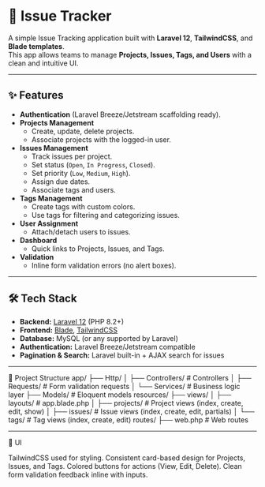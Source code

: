 # 📝 Issue Tracker

A simple Issue Tracking application built with **Laravel 12**, **TailwindCSS**, and **Blade templates**.  
This app allows teams to manage **Projects, Issues, Tags, and Users** with a clean and intuitive UI.

---

## ✨ Features

- **Authentication** (Laravel Breeze/Jetstream scaffolding ready).
- **Projects Management**  
  - Create, update, delete projects.  
  - Associate projects with the logged-in user.  
- **Issues Management**  
  - Track issues per project.  
  - Set status (`Open`, `In Progress`, `Closed`).  
  - Set priority (`Low`, `Medium`, `High`).  
  - Assign due dates.  
  - Associate tags and users.  
- **Tags Management**  
  - Create tags with custom colors.  
  - Use tags for filtering and categorizing issues.  
- **User Assignment**  
  - Attach/detach users to issues.  
- **Dashboard**  
  - Quick links to Projects, Issues, and Tags.  
- **Validation**  
  - Inline form validation errors (no alert boxes).  

---

## 🛠️ Tech Stack

- **Backend:** [Laravel 12](https://laravel.com) (PHP 8.2+)
- **Frontend:** [Blade](https://laravel.com/docs/blade), [TailwindCSS](https://tailwindcss.com)
- **Database:** MySQL (or any supported by Laravel)
- **Authentication:** Laravel Breeze/Jetstream compatible
- **Pagination & Search:** Laravel built-in + AJAX search for issues

---

📂 Project Structure
app/
 ├── Http/
 │    ├── Controllers/    # Controllers
 │    ├── Requests/       # Form validation requests
 │    └── Services/       # Business logic layer
 ├── Models/              # Eloquent models
resources/
 ├── views/
 │    ├── layouts/        # app.blade.php
 │    ├── projects/       # Project views (index, create, edit, show)
 │    ├── issues/         # Issue views (index, create, edit, partials)
 │    └── tags/           # Tag views (index, create, edit)
routes/
 ├── web.php              # Web routes

 ---

 🎨 UI

TailwindCSS used for styling.
Consistent card-based design for Projects, Issues, and Tags.
Colored buttons for actions (View, Edit, Delete).
Clean form validation feedback inline with inputs.
